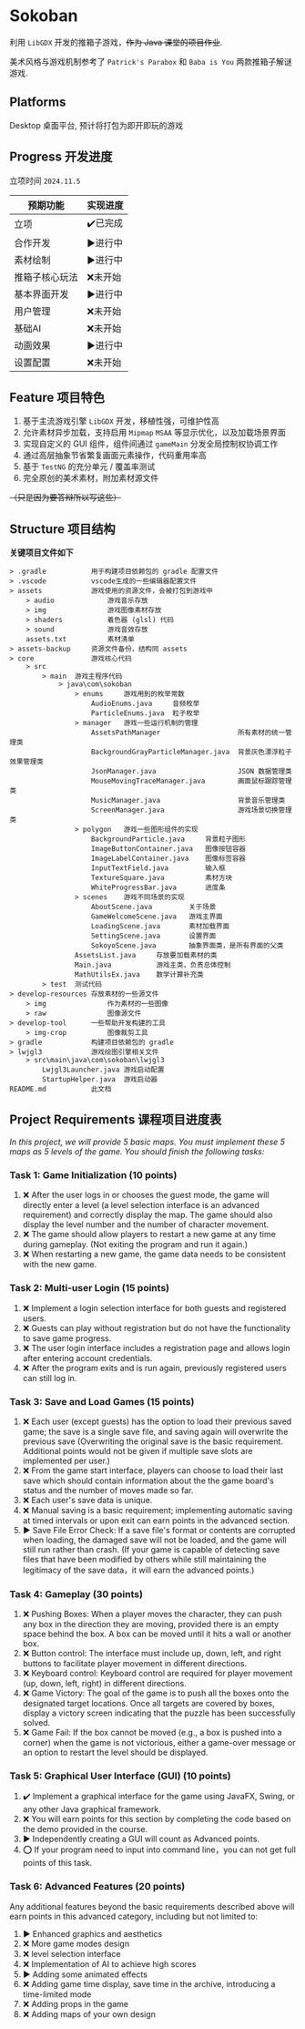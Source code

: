 # Sokoban

利用 `LibGDX` 开发的推箱子游戏，~~作为 Java 课堂的项目作业~~.

美术风格与游戏机制参考了 `Patrick's Parabox` 和 `Baba is You` 两款推箱子解谜游戏.

## Platforms

Desktop 桌面平台, 预计将打包为即开即玩的游戏

## Progress 开发进度

立项时间 `2024.11.5`

|预期功能|实现进度|
|---|---|
|立项|✔️已完成|
|合作开发|▶️进行中|
|素材绘制|▶️进行中|
|推箱子核心玩法|❌未开始|
|基本界面开发|▶️进行中|
|用户管理|❌未开始|
|基础AI|❌未开始|
|动画效果|▶️进行中|
|设置配置|❌未开始|

## Feature 项目特色

1. 基于主流游戏引擎 `LibGDX` 开发，移植性强，可维护性高
2. 允许素材异步加载，支持启用 `Mipmap` `MSAA` 等显示优化，以及加载场景界面
3. 实现自定义的 GUI 组件，组件间通过 `gameMain` 分发全局控制权协调工作
4. 通过高层抽象节省繁复画面元素操作，代码重用率高
5. 基于 `TestNG` 的充分单元 / 覆盖率测试
6. 完全原创的美术素材，附加素材源文件

~~（只是因为要答辩所以写这些）~~

## Structure 项目结构

**关键项目文件如下**

```
> .gradle           用于构建项目依赖包的 gradle 配置文件
> .vscode           vscode生成的一些编辑器配置文件
> assets            游戏使用的资源文件，会被打包到游戏中
    > audio             游戏音乐存放
    > img               游戏图像素材存放
    > shaders           着色器 (glsl) 代码
    > sound             游戏音效存放
    assets.txt          素材清单
> assets-backup     资源文件备份，结构同 assets
> core              游戏核心代码
    > src
        > main  游戏主程序代码
            > java\com\sokoban
                > enums     游戏用到的枚举常数
                    AudioEnums.java     音频枚举
                    ParticleEnums.java  粒子枚举
                > manager   游戏一些运行机制的管理
                    AssetsPathManager                   所有素材的统一管理类
                    BackgroundGrayParticleManager.java  背景灰色漂浮粒子效果管理类
                    JsonManager.java                    JSON 数据管理类
                    MouseMovingTraceManager.java        画面鼠标跟踪管理类
                    MusicManager.java                   背景音乐管理类
                    ScreenManager.java                  游戏场景切换管理类
                > polygon   游戏一些图形组件的实现
                    BackgroundParticle.java     背景粒子图形
                    ImageButtonContainer.java   图像按钮容器
                    ImageLabelContainer.java    图像标签容器
                    InputTextField.java         输入框
                    TextureSquare.java          素材方块
                    WhiteProgressBar.java       进度条
                > scenes    游戏不同场景的实现
                    AboutScene.java         关于场景
                    GameWelcomeScene.java   游戏主界面
                    LoadingScene.java       素材加载界面
                    SettingScene.java       设置界面
                    SokoyoScene.java        抽象界面类，是所有界面的父类
                AssetsList.java     存放要加载素材的类
                Main.java           游戏主类，负责总体控制
                MathUtilsEx.java    数学计算补充类
        > test  测试代码
> develop-resources 存放素材的一些源文件
    > img               作为素材的一些图像
    > raw               图像源文件
> develop-tool      一些帮助开发构建的工具
    > img-crop          图像裁剪工具
> gradle            构建项目依赖包的 gradle
> lwjgl3            游戏绘图引擎相关文件
    > src\main\java\com\sokoban\lwjgl3
        Lwjgl3Launcher.java 游戏启动配置
        StartupHelper.java  游戏启动器
README.md           此文档
```

## Project Requirements 课程项目进度表

*In this project, we will provide 5 basic maps. You must implement these 5 maps as 5 levels of the game. You should finish the following tasks:*

### Task 1: Game Initialization (10 points) 

1. ❌ After the user logs in or chooses the guest mode, the game will directly enter a level (a level selection interface is an advanced requirement) and correctly display the map. The game should also display the level number and the number of character movement. 
2. ❌ The game should allow players to restart a new game at any time during gameplay. (Not 
exiting the program and run it again.)
3. ❌ When restarting a new game, the game data needs to be consistent with the new game.

### Task 2: Multi-user Login (15 points) 

1. ❌ Implement a login selection interface for both guests and registered users.
2. ❌ Guests can play without registration but do not have the functionality to save game progress. 
3. ❌ The user login interface includes a registration page and allows login after entering account credentials.
4. ❌ After the program exits and is run again, previously registered users can still log in.

### Task 3: Save and Load Games (15 points) 

1. ❌ Each user (except guests) has the option to load their previous saved game; the save is a single save file, and saving again will overwrite the previous save (Overwriting the original save is the basic requirement. Additional points would not be given if multiple save slots are implemented per user.)
2. ❌ From the game start interface, players can choose to load their last save which should 
contain information about the the game board's status and the number of moves made so 
far.
3. ❌ Each user's save data is unique.
4. ❌ Manual saving is a basic requirement; implementing automatic saving at timed intervals or upon exit can earn points in the advanced section.
5. ▶️ Save File Error Check: If a save file's format or contents are corrupted when loading, the damaged save will not be loaded, and the game will still run rather than crash. (If your game is capable of detecting save files that have been modified by others while still maintaining the legitimacy of the save data，it will earn the advanced points.)

### Task 4: Gameplay (30 points) 

1. ❌ Pushing Boxes: When a player moves the character, they can push any box in the direction they are moving, provided there is an empty space behind the box. A box can be moved until it hits a wall or another box.
2. ❌ Button control: The interface must include up, down, left, and right buttons to facilitate player movement in different directions. 
3. ❌ Keyboard control: Keyboard control are required for player movement (up, down, left, right) in different directions. 
4. ❌ Game Victory: The goal of the game is to push all the boxes onto the designated target 
locations. Once all targets are covered by boxes, display a victory screen indicating that the puzzle has been successfully solved.  
5. ❌ Game Fail: If the box cannot be moved (e.g., a box is pushed into a corner) when the game is not victorious, either a game-over message or an option to restart the level should be displayed. 

### Task 5: Graphical User Interface (GUI) (10 points) 

1. ✔️ Implement a graphical interface for the game using JavaFX, Swing, or any other Java 
graphical framework.
2. ❌ You will earn points for this section by completing the code based on the demo provided in the course.
3. ▶️ Independently creating a GUI will count as Advanced points.
4. ⭕ If your program need to input into command line，you can not get full points of this task.

### Task 6: Advanced Features (20 points) 

Any additional features beyond the basic requirements described above will earn points in this advanced category, including but not limited to:

1. ▶️ Enhanced graphics and aesthetics
2. ❌ More game modes design
3. ❌ level selection interface 
4. ❌ Implementation of AI to achieve high scores
5. ▶️ Adding some animated effects
6. ❌ Adding game time display, save time in the archive, introducing a time-limited mode
7. ❌ Adding props in the game 
8. ❌ Adding maps of your own design